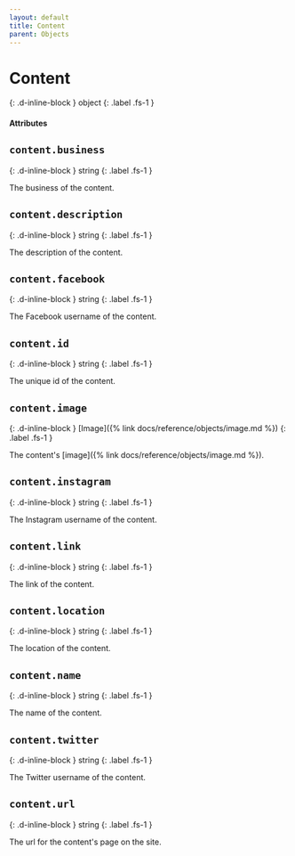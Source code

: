 ```yaml
---
layout: default
title: Content
parent: Objects
---
```


# Content
{: .d-inline-block }
object
{: .label .fs-1 }

#### Attributes

## `content.business`
{: .d-inline-block }
string
{: .label .fs-1 }

The business of the content.

## `content.description`
{: .d-inline-block }
string
{: .label .fs-1 }

The description of the content.

## `content.facebook`
{: .d-inline-block }
string
{: .label .fs-1 }

The Facebook username of the content.

## `content.id`
{: .d-inline-block }
string
{: .label .fs-1 }

The unique id of the content.

## `content.image`
{: .d-inline-block }
[Image]({% link docs/reference/objects/image.md %})
{: .label .fs-1 }

The content's [image]({% link docs/reference/objects/image.md %}).

## `content.instagram`
{: .d-inline-block }
string
{: .label .fs-1 }

The Instagram username of the content.

## `content.link`
{: .d-inline-block }
string
{: .label .fs-1 }

The link of the content.

## `content.location`
{: .d-inline-block }
string
{: .label .fs-1 }

The location of the content.

## `content.name`
{: .d-inline-block }
string
{: .label .fs-1 }

The name of the content.

## `content.twitter`
{: .d-inline-block }
string
{: .label .fs-1 }

The Twitter username of the content.

## `content.url`
{: .d-inline-block }
string
{: .label .fs-1 }

The url for the content's page on the site.
